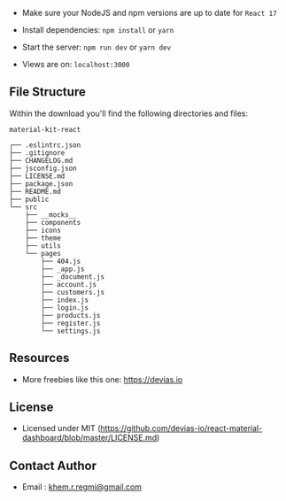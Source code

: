 
- Make sure your NodeJS and npm versions are up to date for `React 17`

- Install dependencies: `npm install` or `yarn`

- Start the server: `npm run dev` or `yarn dev`

- Views are on: `localhost:3000`

## File Structure

Within the download you'll find the following directories and files:

```
material-kit-react

┌── .eslintrc.json
├── .gitignore
├── CHANGELOG.md
├── jsconfig.json
├── LICENSE.md
├── package.json
├── README.md
├── public
└── src
	├── __mocks__
	├── components
	├── icons
	├── theme
	├── utils
	└── pages
		├── 404.js
		├── _app.js
		├── _document.js
		├── account.js
		├── customers.js
		├── index.js
		├── login.js
		├── products.js
		├── register.js
		└── settings.js
```

## Resources

- More freebies like this one: <https://devias.io>

## License

- Licensed under MIT (https://github.com/devias-io/react-material-dashboard/blob/master/LICENSE.md)

## Contact Author

- Email : khem.r.regmi@gmail.com